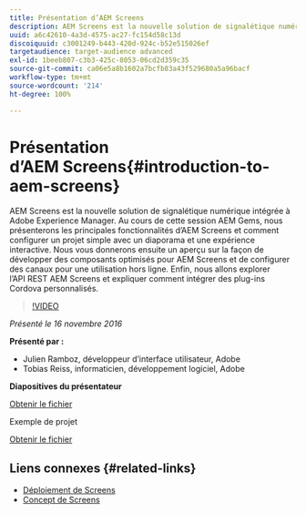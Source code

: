 ```yaml
---
title: Présentation d’AEM Screens
description: AEM Screens est la nouvelle solution de signalétique numérique intégrée à Adobe Experience Manager. Au cours de cette session AEM Gems, nous présenterons les principales fonctionnalités d’AEM Screens et comment configurer un projet simple avec un diaporama et une expérience interactive. Nous vous donnerons ensuite un aperçu sur la façon de développer des composants optimisés pour AEM Screens et de configurer des canaux pour une utilisation hors ligne. Enfin, nous allons explorer l’API REST AEM Screens et expliquer comment intégrer des plug-ins Cordova personnalisés.
uuid: a6c42610-4a3d-4575-ac27-fc154d58c13d
discoiquuid: c3001249-b443-420d-924c-b52e515026ef
targetaudience: target-audience advanced
exl-id: 1beeb807-c3b3-425c-8053-06cd2d359c35
source-git-commit: ca06e5a8b1602a7bcfb83a43f529680a5a96bacf
workflow-type: tm+mt
source-wordcount: '214'
ht-degree: 100%

---
```


# Présentation d’AEM Screens{#introduction-to-aem-screens}

AEM Screens est la nouvelle solution de signalétique numérique intégrée à Adobe Experience Manager. Au cours de cette session AEM Gems, nous présenterons les principales fonctionnalités d’AEM Screens et comment configurer un projet simple avec un diaporama et une expérience interactive. Nous vous donnerons ensuite un aperçu sur la façon de développer des composants optimisés pour AEM Screens et de configurer des canaux pour une utilisation hors ligne. Enfin, nous allons explorer l’API REST AEM Screens et expliquer comment intégrer des plug-ins Cordova personnalisés.

>[!VIDEO](https://video.tv.adobe.com/v/19301/?quality=9)

*Présenté le 16 novembre 2016*

**Présenté par :**

* Julien Ramboz, développeur d’interface utilisateur, Adobe
* Tobias Reiss, informaticien, développement logiciel, Adobe

**Diapositives du présentateur**

[Obtenir le fichier](assets/2016-11-16-aem-screens.pdf)

Exemple de projet

[Obtenir le fichier](assets/aemscreensgems.zip)

## Liens connexes {#related-links}

* [Déploiement de Screens](https://docs.adobe.com/docs/fr/aem/6-2/deploy/screens.html)
* [Concept de Screens](https://docs.adobe.com/docs/fr/aem/6-2/administer/screens.html)
